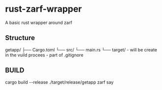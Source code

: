 # rust-zarf-wrapper
A basic rust wrapper around zarf

## Structure
getapp/
├── Cargo.toml
└── src/
    └── main.rs
└── target/ - will be create in the vuild procees - part of .gitignore

## BUILD
cargo build --release
./target/release/getapp zarf say


